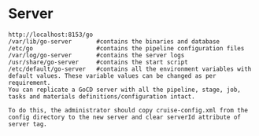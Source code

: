 # Server 
	http://localhost:8153/go
	/var/lib/go-server       #contains the binaries and database
	/etc/go                  #contains the pipeline configuration files
	/var/log/go-server       #contains the server logs
	/usr/share/go-server     #contains the start script
	/etc/default/go-server   #contains all the environment variables with default values. These variable values can be changed as per requirement.
	You can replicate a GoCD server with all the pipeline, stage, job, tasks and materials definitions/configuration intact.

	To do this, the administrator should copy cruise-config.xml from the config directory to the new server and clear serverId attribute of server tag.
